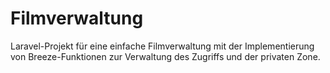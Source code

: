 # Filmverwaltung
Laravel-Projekt für eine einfache Filmverwaltung mit der Implementierung von Breeze-Funktionen zur Verwaltung des Zugriffs und der privaten Zone.

